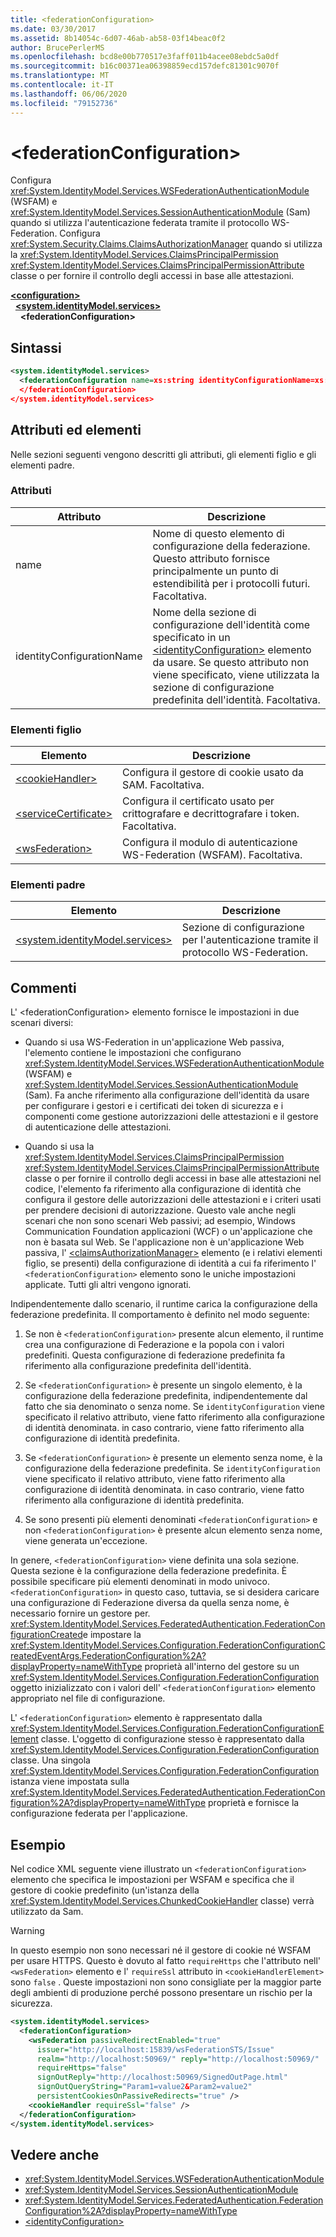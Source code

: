 ```yaml
---
title: <federationConfiguration>
ms.date: 03/30/2017
ms.assetid: 8b14054c-6d07-46ab-ab58-03f14beac0f2
author: BrucePerlerMS
ms.openlocfilehash: bcd8e00b770517e3faff011b4acee08ebdc5a0df
ms.sourcegitcommit: b16c00371ea06398859ecd157defc81301c9070f
ms.translationtype: MT
ms.contentlocale: it-IT
ms.lasthandoff: 06/06/2020
ms.locfileid: "79152736"
---
```

# \<federationConfiguration>
Configura <xref:System.IdentityModel.Services.WSFederationAuthenticationModule> (WSFAM) e <xref:System.IdentityModel.Services.SessionAuthenticationModule> (Sam) quando si utilizza l'autenticazione federata tramite il protocollo WS-Federation. Configura <xref:System.Security.Claims.ClaimsAuthorizationManager> quando si utilizza la <xref:System.IdentityModel.Services.ClaimsPrincipalPermission> <xref:System.IdentityModel.Services.ClaimsPrincipalPermissionAttribute> classe o per fornire il controllo degli accessi in base alle attestazioni.  
  
[**\<configuration>**](../configuration-element.md)\
&nbsp;&nbsp;[**\<system.identityModel.services>**](system-identitymodel-services.md)\
&nbsp;&nbsp;&nbsp;&nbsp;**\<federationConfiguration>**  
  
## <a name="syntax"></a>Sintassi  
  
```xml  
<system.identityModel.services>  
  <federationConfiguration name=xs:string identityConfigurationName=xs:string>  
  </federationConfiguration>  
</system.identityModel.services>  
```  
  
## <a name="attributes-and-elements"></a>Attributi ed elementi  
 Nelle sezioni seguenti vengono descritti gli attributi, gli elementi figlio e gli elementi padre.  
  
### <a name="attributes"></a>Attributi  
  
|Attributo|Descrizione|  
|---------------|-----------------|  
|name|Nome di questo elemento di configurazione della federazione. Questo attributo fornisce principalmente un punto di estendibilità per i protocolli futuri. Facoltativa.|  
|identityConfigurationName|Nome della sezione di configurazione dell'identità come specificato in un [\<identityConfiguration>](identityconfiguration.md) elemento da usare. Se questo attributo non viene specificato, viene utilizzata la sezione di configurazione predefinita dell'identità. Facoltativa.|  
  
### <a name="child-elements"></a>Elementi figlio  
  
|Elemento|Descrizione|  
|-------------|-----------------|  
|[\<cookieHandler>](cookiehandler.md)|Configura il gestore di cookie usato da SAM. Facoltativa.|  
|[\<serviceCertificate>](servicecertificate.md)|Configura il certificato usato per crittografare e decrittografare i token. Facoltativa.|  
|[\<wsFederation>](wsfederation.md)|Configura il modulo di autenticazione WS-Federation (WSFAM). Facoltativa.|  
  
### <a name="parent-elements"></a>Elementi padre  
  
|Elemento|Descrizione|  
|-------------|-----------------|  
|[\<system.identityModel.services>](system-identitymodel-services.md)|Sezione di configurazione per l'autenticazione tramite il protocollo WS-Federation.|  
  
## <a name="remarks"></a>Commenti  
 L' \<federationConfiguration> elemento fornisce le impostazioni in due scenari diversi:  
  
- Quando si usa WS-Federation in un'applicazione Web passiva, l'elemento contiene le impostazioni che configurano <xref:System.IdentityModel.Services.WSFederationAuthenticationModule> (WSFAM) e <xref:System.IdentityModel.Services.SessionAuthenticationModule> (Sam). Fa anche riferimento alla configurazione dell'identità da usare per configurare i gestori e i certificati dei token di sicurezza e i componenti come gestione autorizzazioni delle attestazioni e il gestore di autenticazione delle attestazioni.  
  
- Quando si usa la <xref:System.IdentityModel.Services.ClaimsPrincipalPermission> <xref:System.IdentityModel.Services.ClaimsPrincipalPermissionAttribute> classe o per fornire il controllo degli accessi in base alle attestazioni nel codice, l'elemento fa riferimento alla configurazione di identità che configura il gestore delle autorizzazioni delle attestazioni e i criteri usati per prendere decisioni di autorizzazione. Questo vale anche negli scenari che non sono scenari Web passivi; ad esempio, Windows Communication Foundation applicazioni (WCF) o un'applicazione che non è basata sul Web. Se l'applicazione non è un'applicazione Web passiva, l' [\<claimsAuthorizationManager>](claimsauthorizationmanager.md) elemento (e i relativi elementi figlio, se presenti) della configurazione di identità a cui fa riferimento l' `<federationConfiguration>` elemento sono le uniche impostazioni applicate. Tutti gli altri vengono ignorati.  
  
 Indipendentemente dallo scenario, il runtime carica la configurazione della federazione predefinita. Il comportamento è definito nel modo seguente:  
  
1. Se non è `<federationConfiguration>` presente alcun elemento, il runtime crea una configurazione di Federazione e la popola con i valori predefiniti. Questa configurazione di federazione predefinita fa riferimento alla configurazione predefinita dell'identità.  
  
2. Se `<federationConfiguration>` è presente un singolo elemento, è la configurazione della federazione predefinita, indipendentemente dal fatto che sia denominato o senza nome. Se `identityConfiguration` viene specificato il relativo attributo, viene fatto riferimento alla configurazione di identità denominata. in caso contrario, viene fatto riferimento alla configurazione di identità predefinita.  
  
3. Se `<federationConfiguration>` è presente un elemento senza nome, è la configurazione della federazione predefinita. Se `identityConfiguration` viene specificato il relativo attributo, viene fatto riferimento alla configurazione di identità denominata. in caso contrario, viene fatto riferimento alla configurazione di identità predefinita.  
  
4. Se sono presenti più elementi denominati `<federationConfiguration>` e non `<federationConfiguration>` è presente alcun elemento senza nome, viene generata un'eccezione.  
  
 In genere, `<federationConfiguration>` viene definita una sola sezione. Questa sezione è la configurazione della federazione predefinita. È possibile specificare più elementi denominati in modo univoco. `<federationConfiguration>` in questo caso, tuttavia, se si desidera caricare una configurazione di Federazione diversa da quella senza nome, è necessario fornire un gestore per. <xref:System.IdentityModel.Services.FederatedAuthentication.FederationConfigurationCreated>e impostare la <xref:System.IdentityModel.Services.Configuration.FederationConfigurationCreatedEventArgs.FederationConfiguration%2A?displayProperty=nameWithType> proprietà all'interno del gestore su un <xref:System.IdentityModel.Services.Configuration.FederationConfiguration> oggetto inizializzato con i valori dell' `<federationConfiguration>` elemento appropriato nel file di configurazione.  
  
 L' `<federationConfiguration>` elemento è rappresentato dalla <xref:System.IdentityModel.Services.Configuration.FederationConfigurationElement> classe. L'oggetto di configurazione stesso è rappresentato dalla <xref:System.IdentityModel.Services.Configuration.FederationConfiguration> classe. Una singola <xref:System.IdentityModel.Services.Configuration.FederationConfiguration> istanza viene impostata sulla <xref:System.IdentityModel.Services.FederatedAuthentication.FederationConfiguration%2A?displayProperty=nameWithType> proprietà e fornisce la configurazione federata per l'applicazione.  
  
## <a name="example"></a>Esempio  
 Nel codice XML seguente viene illustrato un `<federationConfiguration>` elemento che specifica le impostazioni per WSFAM e specifica che il gestore di cookie predefinito (un'istanza della <xref:System.IdentityModel.Services.ChunkedCookieHandler> classe) verrà utilizzato da Sam.  
  
> [!WARNING]
> In questo esempio non sono necessari né il gestore di cookie né WSFAM per usare HTTPS. Questo è dovuto al fatto `requireHttps` che l'attributo nell' `<wsFederation>` elemento e l' `requireSsl` attributo in `<cookieHandlerElement>` sono `false` . Queste impostazioni non sono consigliate per la maggior parte degli ambienti di produzione perché possono presentare un rischio per la sicurezza.  
  
```xml  
<system.identityModel.services>  
  <federationConfiguration>  
    <wsFederation passiveRedirectEnabled="true"
      issuer="http://localhost:15839/wsFederationSTS/Issue"
      realm="http://localhost:50969/" reply="http://localhost:50969/"
      requireHttps="false"
      signOutReply="http://localhost:50969/SignedOutPage.html"
      signOutQueryString="Param1=value2&Param2=value2"
      persistentCookiesOnPassiveRedirects="true" />  
    <cookieHandler requireSsl="false" />  
  </federationConfiguration>  
</system.identityModel.services>  
```  
  
## <a name="see-also"></a>Vedere anche

- <xref:System.IdentityModel.Services.WSFederationAuthenticationModule>
- <xref:System.IdentityModel.Services.SessionAuthenticationModule>
- <xref:System.IdentityModel.Services.FederatedAuthentication.FederationConfiguration%2A?displayProperty=nameWithType>
- [\<identityConfiguration>](identityconfiguration.md)
